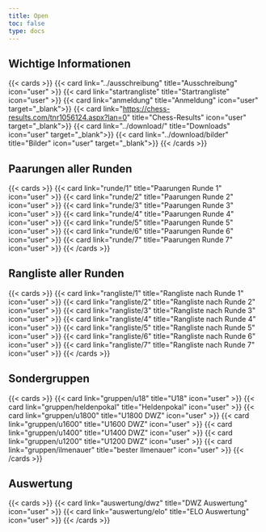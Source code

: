 ```yaml
---
title: Open
toc: false
type: docs
---
```


## Wichtige Informationen 
{{< cards >}}
  {{< card link="../ausschreibung" title="Ausschreibung" icon="user" >}}
  {{< card link="startrangliste" title="Startrangliste" icon="user" >}}
  {{< card link="anmeldung" title="Anmeldung" icon="user" target="_blank">}}
  {{< card link="https://chess-results.com/tnr1056124.aspx?lan=0" title="Chess-Results" icon="user" target="_blank">}}
    {{< card link="../download/" title="Downloads" icon="user" target="_blank">}}
  {{< card link="../download/bilder" title="Bilder" icon="user" target="_blank">}}
{{< /cards >}}

## Paarungen aller Runden 

{{< cards >}}
  {{< card link="runde/1" title="Paarungen Runde 1" icon="user" >}}
  {{< card link="runde/2" title="Paarungen Runde 2" icon="user" >}}
  {{< card link="runde/3" title="Paarungen Runde 3" icon="user" >}}
  {{< card link="runde/4" title="Paarungen Runde 4" icon="user" >}}
  {{< card link="runde/5" title="Paarungen Runde 5" icon="user" >}}
  {{< card link="runde/6" title="Paarungen Runde 6" icon="user" >}}
  {{< card link="runde/7" title="Paarungen Runde 7" icon="user" >}}
{{< /cards >}}

## Rangliste aller Runden 

{{< cards >}}
  {{< card link="rangliste/1" title="Rangliste nach Runde 1" icon="user" >}}
  {{< card link="rangliste/2" title="Rangliste nach Runde 2" icon="user" >}}
  {{< card link="rangliste/3" title="Rangliste nach Runde 3" icon="user" >}}
  {{< card link="rangliste/4" title="Rangliste nach Runde 4" icon="user" >}}
  {{< card link="rangliste/5" title="Rangliste nach Runde 5" icon="user" >}}
  {{< card link="rangliste/6" title="Rangliste nach Runde 6" icon="user" >}}
  {{< card link="rangliste/7" title="Rangliste nach Runde 7" icon="user" >}}
{{< /cards >}}

## Sondergruppen
{{< cards >}}
  {{< card link="gruppen/u18" title="U18" icon="user" >}}
  {{< card link="gruppen/heldenpokal" title="Heldenpokal" icon="user" >}}
  {{< card link="gruppen/u1800" title="U1800 DWZ" icon="user" >}}
  {{< card link="gruppen/u1600" title="U1600 DWZ" icon="user" >}}
  {{< card link="gruppen/u1400" title="U1400 DWZ" icon="user" >}}
  {{< card link="gruppen/u1200" title="U1200 DWZ" icon="user" >}}
  {{< card link="gruppen/ilmenauer" title="bester Ilmenauer" icon="user" >}}
{{< /cards >}}

## Auswertung
{{< cards >}}
  {{< card link="auswertung/dwz" title="DWZ Auswertung" icon="user" >}}
  {{< card link="auswertung/elo" title="ELO Auswertung" icon="user" >}}
{{< /cards >}}


